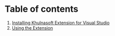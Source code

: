 # Table of contents
1. [Installing Khulnasoft Extension for Visual Studio](installing.md)
2. [Using the Extension](using.md)
